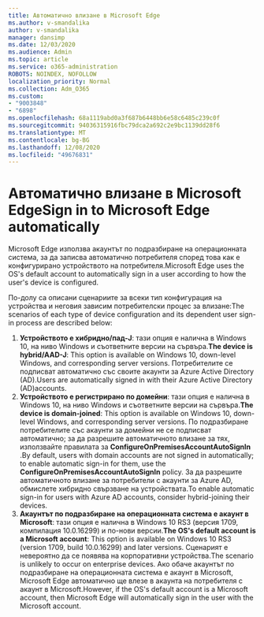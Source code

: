 ```yaml
---
title: Автоматично влизане в Microsoft Edge
ms.author: v-smandalika
author: v-smandalika
manager: dansimp
ms.date: 12/03/2020
ms.audience: Admin
ms.topic: article
ms.service: o365-administration
ROBOTS: NOINDEX, NOFOLLOW
localization_priority: Normal
ms.collection: Adm_O365
ms.custom:
- "9003848"
- "6898"
ms.openlocfilehash: 68a1119abd0a3f687b6448bb6e58c6485c239c0f
ms.sourcegitcommit: 94036315916fbc79dca2a692c2e9bc1139dd28f6
ms.translationtype: MT
ms.contentlocale: bg-BG
ms.lasthandoff: 12/08/2020
ms.locfileid: "49676831"
---
```

# <a name="sign-in-to-microsoft-edge-automatically"></a><span data-ttu-id="1ccbc-102">Автоматично влизане в Microsoft Edge</span><span class="sxs-lookup"><span data-stu-id="1ccbc-102">Sign in to Microsoft Edge automatically</span></span>

<span data-ttu-id="1ccbc-103">Microsoft Edge използва акаунтът по подразбиране на операционната система, за да записва автоматично потребителя според това как е конфигурирано устройството на потребителя.</span><span class="sxs-lookup"><span data-stu-id="1ccbc-103">Microsoft Edge uses the OS's default account to automatically sign in a user according to how the user's device is configured.</span></span> 

<span data-ttu-id="1ccbc-104">По-долу са описани сценариите за всеки тип конфигурация на устройства и неговия зависим потребителски процес за влизане:</span><span class="sxs-lookup"><span data-stu-id="1ccbc-104">The scenarios of each type of device configuration and its dependent user sign-in process are described below:</span></span>

1. <span data-ttu-id="1ccbc-105">**Устройството е хибридно/пад-J**: тази опция е налична в Windows 10, на ниво Windows и съответните версии на сървъра.</span><span class="sxs-lookup"><span data-stu-id="1ccbc-105">**The device is hybrid/AAD-J**: This option is available on Windows 10, down-level Windows, and corresponding server versions.</span></span> <span data-ttu-id="1ccbc-106">Потребителите се подписват автоматично със своите акаунти за Azure Active Directory (AD).</span><span class="sxs-lookup"><span data-stu-id="1ccbc-106">Users are automatically signed in with their Azure Active Directory (AD)accounts.</span></span>
2. <span data-ttu-id="1ccbc-107">**Устройството е регистрирано по домейни**: тази опция е налична в Windows 10, на ниво Windows и съответните версии на сървъра.</span><span class="sxs-lookup"><span data-stu-id="1ccbc-107">**The device is domain-joined**: This option is available on Windows 10, down-level Windows, and corresponding server versions.</span></span> <span data-ttu-id="1ccbc-108">По подразбиране потребителите със акаунти за домейни не се подписват автоматично; за да разрешите автоматичното влизане за тях, използвайте правилата за **ConfigureOnPremisesAccountAutoSignIn** .</span><span class="sxs-lookup"><span data-stu-id="1ccbc-108">By default, users with domain accounts are not signed in automatically; to enable automatic sign-in for them, use the **ConfigureOnPremisesAccountAutoSignIn** policy.</span></span> <span data-ttu-id="1ccbc-109">За да разрешите автоматичното влизане за потребители с акаунти за Azure AD, обмислете хибридно свързване на устройствата.</span><span class="sxs-lookup"><span data-stu-id="1ccbc-109">To enable automatic sign-in for users with Azure AD accounts, consider hybrid-joining their devices.</span></span>
3. <span data-ttu-id="1ccbc-110">**Акаунтът по подразбиране на операционната система е акаунт в Microsoft**: тази опция е налична в Windows 10 RS3 (версия 1709, компилация 10.0.16299) и по-нови версии.</span><span class="sxs-lookup"><span data-stu-id="1ccbc-110">**The OS's default account is a Microsoft account**: This option is available on Windows 10 RS3 (version 1709, build 10.0.16299) and later versions.</span></span> <span data-ttu-id="1ccbc-111">Сценарият е невероятно да се появява на корпоративни устройства.</span><span class="sxs-lookup"><span data-stu-id="1ccbc-111">The scenario is unlikely to occur on enterprise devices.</span></span> <span data-ttu-id="1ccbc-112">Ако обаче акаунтът по подразбиране на операционната система е акаунт в Microsoft, Microsoft Edge автоматично ще влезе в акаунта на потребителя с акаунт в Microsoft.</span><span class="sxs-lookup"><span data-stu-id="1ccbc-112">However, if the OS's default account is a Microsoft account, then Microsoft Edge will automatically sign in the user with the Microsoft account.</span></span>
 
 
